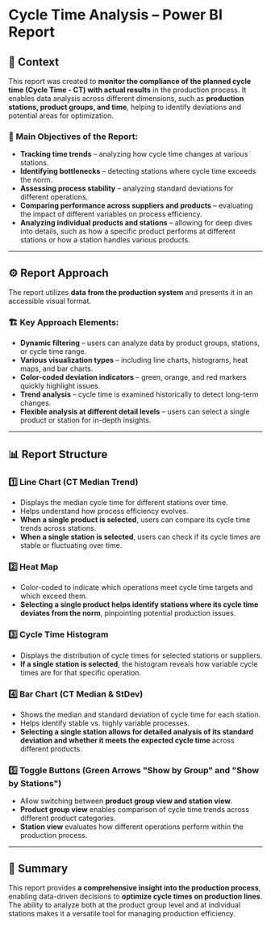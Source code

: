 # Cycle Time Analysis – Power BI Report

## 📌 Context
This report was created to **monitor the compliance of the planned cycle time (Cycle Time - CT) with actual results** in the production process. It enables data analysis across different dimensions, such as **production stations, product groups, and time**, helping to identify deviations and potential areas for optimization.

### 🎯 Main Objectives of the Report:
- **Tracking time trends** – analyzing how cycle time changes at various stations.
- **Identifying bottlenecks** – detecting stations where cycle time exceeds the norm.
- **Assessing process stability** – analyzing standard deviations for different operations.
- **Comparing performance across suppliers and products** – evaluating the impact of different variables on process efficiency.
- **Analyzing individual products and stations** – allowing for deep dives into details, such as how a specific product performs at different stations or how a station handles various products.

---

## ⚙️ Report Approach
The report utilizes **data from the production system** and presents it in an accessible visual format.

### 🏗️ Key Approach Elements:
- **Dynamic filtering** – users can analyze data by product groups, stations, or cycle time range.
- **Various visualization types** – including line charts, histograms, heat maps, and bar charts.
- **Color-coded deviation indicators** – green, orange, and red markers quickly highlight issues.
- **Trend analysis** – cycle time is examined historically to detect long-term changes.
- **Flexible analysis at different detail levels** – users can select a single product or station for in-depth insights.

---

## 📊 Report Structure

### 1️⃣ Line Chart (CT Median Trend)
- Displays the median cycle time for different stations over time.
- Helps understand how process efficiency evolves.
- **When a single product is selected**, users can compare its cycle time trends across stations.
- **When a single station is selected**, users can check if its cycle times are stable or fluctuating over time.

### 2️⃣ Heat Map
- Color-coded to indicate which operations meet cycle time targets and which exceed them.
- **Selecting a single product helps identify stations where its cycle time deviates from the norm**, pinpointing potential production issues.

### 3️⃣ Cycle Time Histogram
- Displays the distribution of cycle times for selected stations or suppliers.
- **If a single station is selected**, the histogram reveals how variable cycle times are for that specific operation.

### 4️⃣ Bar Chart (CT Median & StDev)
- Shows the median and standard deviation of cycle time for each station.
- Helps identify stable vs. highly variable processes.
- **Selecting a single station allows for detailed analysis of its standard deviation and whether it meets the expected cycle time** across different products.

### 5️⃣ Toggle Buttons (Green Arrows "Show by Group" and "Show by Stations")
- Allow switching between **product group view and station view**.
- **Product group view** enables comparison of cycle time trends across different product categories.
- **Station view** evaluates how different operations perform within the production process.

---

## 📌 Summary
This report provides **a comprehensive insight into the production process**, enabling data-driven decisions to **optimize cycle times on production lines**. The ability to analyze both at the product group level and at individual stations makes it a versatile tool for managing production efficiency.

